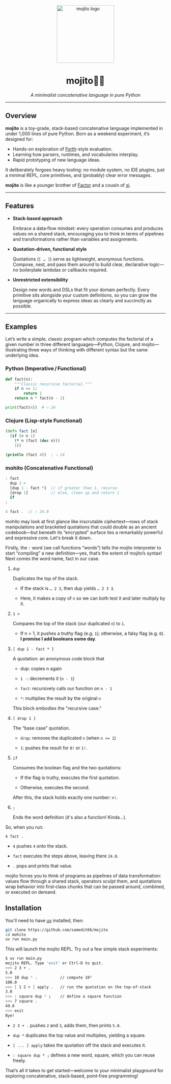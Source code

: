 <div align="center">
  <a href="https://github.com/samedit66/mojito">
    <img src="https://github.com/user-attachments/assets/81ea07e5-82be-4782-9b7b-9e1f35b67458" alt="mojito logo" width="180" height="180" />
  </a>
  <h1>mojito🍋‍🟩</h1>
  <p><em>A minimalist concatenative language in pure Python</em></p>
</div>

---

## Overview

**mojito** is a toy-grade, stack-based concatenative language implemented in under 1,000 lines of pure Python. Born as a weekend experiment, it’s designed for:
- Hands-on exploration of [Forth](https://en.wikipedia.org/wiki/Forth_(programming_language))-style evaluation.
- Learning how parsers, runtimes, and vocabularies interplay.
- Rapid prototyping of new language ideas.

It deliberately forgoes heavy tooling: no module system, no IDE plugins, just a minimal REPL, core primitives, and (probably) clear error messages.

**mojito** is like a younger brother of [Factor](https://factorcode.org/) and a cousin of [xi](https://github.com/thesephist/xi).

---

## Features

- **Stack-based approach**

  Embrace a data‑flow mindset: every operation consumes and produces values on a shared stack, encouraging you to think in terms of pipelines and transformations rather than variables and assignments.

- **Quotation‑driven, functional style**

  Quotations (`[ … ]`) serve as lightweight, anonymous functions. Compose, nest, and pass them around to build clear, declarative logic—no boilerplate lambdas or callbacks required.

- **Unrestricted extensibility**
 
  Design new words and DSLs that fit your domain perfectly. Every primitive sits alongside your custom definitions, so you can grow the language organically to express ideas as clearly and succinctly as possible.
  
---

## Examples

Let’s write a simple, classic program which computes the factorial of a given number in three different languages—Python, Clojure, and mojito—illustrating three ways of thinking with different syntax but the same underlying idea.

### Python (Imperative / Functional)
```python
def fact(n):
    """Classic recursive factorial."""
    if n <= 1:
        return 1
    return n * fact(n - 1)

print(fact(4))  # ⇒ 24
```

### Clojure (Lisp‑style Functional)
```clojure
(defn fact [n]
  (if (> n 1)
    (* n (fact (dec n)))
    1))

(println (fact 4))  ; ⇒ 24
```

### mohito (Concatenative Functional)

```js
: fact
  dup 1 > 
  [dup 1 - fact *]  // if greater than 1, recurse
  [drop 1]          // else, clean up and return 1
  if
;
  
4 fact .  // ⇒ 24.0
```

mohito may look at first glance like inscrutable ciphertext—rows of stack manipulations and bracketed quotations that could double as an ancient codebook—but beneath its “encrypted” surface lies a remarkably powerful and expressive core. Let's break it down.

Firstly, the `:` word (we call functions “words”) tells the mojito interpreter to start “compiling” a new definition—yes, that’s the extent of mojito’s syntax! Next comes the word name, fact in our case.

1. `dup`

    Duplicates the top of the stack.

    - If the stack is `… 2 3`, then dup yields `… 2 3 3`.

    - Here, it makes a copy of `n` so we can both test it and later multiply by it.

2. `1 >`

    Compares the top of the stack (our duplicated `n`) to `1`.

    - If n > 1, it pushes a truthy flag (e.g. `1`); otherwise, a falsy flag (e.g. `0`). __I promise I add booleans some day__.

3. `[ dup 1 - fact * ]`

    A quotation: an anonymous code block that

    - dup: copies n again

    - `1 -`: decrements it (`n - 1`)

    - `fact`: recursively calls our function on `n - 1`

    - `*`: multiplies the result by the original `n`

    This block embodies the "recursive case."

4. `[ drop 1 ]`

    The “base case” quotation.

    - `drop`: removes the duplicated `n` (when `n <= 1`)

    - `1`: pushes the result for `0!` or `1!`.

5. `if`

    Consumes the boolean flag and the two quotations:

    - If the flag is truthy, executes the first quotation.

    - Otherwise, executes the second.

    After this, the stack holds exactly one number: `n!`.

6. `;`
    
    Ends the word definition (it's also a function! Kinda...).

So, when you run:

```forth
4 fact .
```

- `4` pushes `4` onto the stack.

- `fact` executes the steps above, leaving there `24.0`.

- `.` pops and prints that value.

mojito forces you to think of programs as pipelines of data transformation: values flow through a shared stack, operators sculpt them, and quotations wrap behavior into first‑class chunks that can be passed around, combined, or executed on demand.

## Installation

You'll need to have [uv](https://github.com/astral-sh/uv) installed, then:

```bash
git clone https://github.com/samedit66/mojito
cd mohito
uv run main.py
```

This will launch the mojito REPL. Try out a few simple stack experiments:

```bash
$ uv run main.py
mojito REPL. Type 'exit' or Ctrl-D to quit.
>>> 2 3 + .
5.0
>>> 10 dup * .          // compute 10²
100.0
>>> [ 1 2 + ] apply .   // run the quotation on the top-of-stack
3.0
>>> : square dup * ;    // define a square function
>>> 7 square .
49.0
>>> exit
Bye!
```

- `2 3 + .` pushes `2` and `3`, adds them, then prints `5.0`.

- `dup *` duplicates the top value and multiplies, yielding a square.

- `[ ... ] apply` takes the quotation off the stack and executes it.

- `: square dup * ;` defines a new word, square, which you can reuse freely.

That’s all it takes to get started—welcome to your minimalist playground for exploring concatenative, stack‑based, point‑free programming!